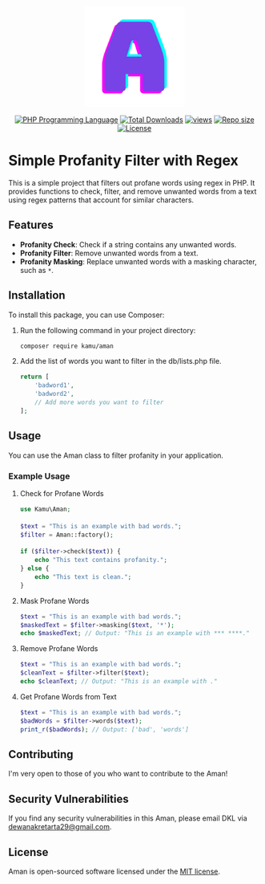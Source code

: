 <p align="center"><img src="https://raw.githubusercontent.com/dewanakl/aman/main/img/aman.png" width="200" alt="aman"></p>

<p align="center">
<a href="https://php.net"><img src="https://img.shields.io/packagist/dependency-v/kamu/aman/php.svg?color=birghtgreen" alt="PHP Programming Language"></a>
<a href="https://packagist.org/packages/kamu/aman"><img src="https://img.shields.io/packagist/dt/kamu/aman" alt="Total Downloads"></a>
<a href="https://badge.dikit.biz.id"><img src="https://badge.dikit.biz.id/aman?label=views&color=brightgreen" alt="views"></a>
<a href="https://shields.io"><img src="https://img.shields.io/github/repo-size/dewanakl/aman?color=brightgreen" alt="Repo size"></a>
<a href="https://packagist.org/packages/kamu/aman"><img src="https://img.shields.io/packagist/l/kamu/aman?color=birghtgreen" alt="License"></a>
</p>

# Simple Profanity Filter with Regex

This is a simple project that filters out profane words using regex in PHP. It provides functions to check, filter, and remove unwanted words from a text using regex patterns that account for similar characters.

## Features

- **Profanity Check**: Check if a string contains any unwanted words.
- **Profanity Filter**: Remove unwanted words from a text.
- **Profanity Masking**: Replace unwanted words with a masking character, such as `*`.

## Installation

To install this package, you can use Composer:

1. Run the following command in your project directory:

   ```bash
   composer require kamu/aman
   ```

2. Add the list of words you want to filter in the db/lists.php file.

    ```php
    return [
        'badword1',
        'badword2',
        // Add more words you want to filter
    ];
    ```

## Usage

You can use the Aman class to filter profanity in your application.

### Example Usage

1. Check for Profane Words

    ```php
    use Kamu\Aman;

    $text = "This is an example with bad words.";
    $filter = Aman::factory();

    if ($filter->check($text)) {
        echo "This text contains profanity.";
    } else {
        echo "This text is clean.";
    }
    ```

2. Mask Profane Words

    ```php
    $text = "This is an example with bad words.";
    $maskedText = $filter->masking($text, '*');
    echo $maskedText; // Output: "This is an example with *** ****."
    ```

3. Remove Profane Words

    ```php
    $text = "This is an example with bad words.";
    $cleanText = $filter->filter($text);
    echo $cleanText; // Output: "This is an example with ."
    ```

4. Get Profane Words from Text

    ```php
    $text = "This is an example with bad words.";
    $badWords = $filter->words($text);
    print_r($badWords); // Output: ['bad', 'words']
    ```

## Contributing

I'm very open to those of you who want to contribute to the Aman!

## Security Vulnerabilities

If you find any security vulnerabilities in this Aman, please email DKL via [dewanakretarta29@gmail.com](mailto:dewanakretarta29@gmail.com).

## License

Aman is open-sourced software licensed under the [MIT license](https://opensource.org/licenses/MIT).
